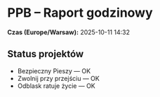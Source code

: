 # PPB – Raport godzinowy
**Czas (Europe/Warsaw):** 2025-10-11 14:32

## Status projektów
- Bezpieczny Pieszy — OK
- Zwolnij przy przejściu — OK
- Odblask ratuje życie — OK

